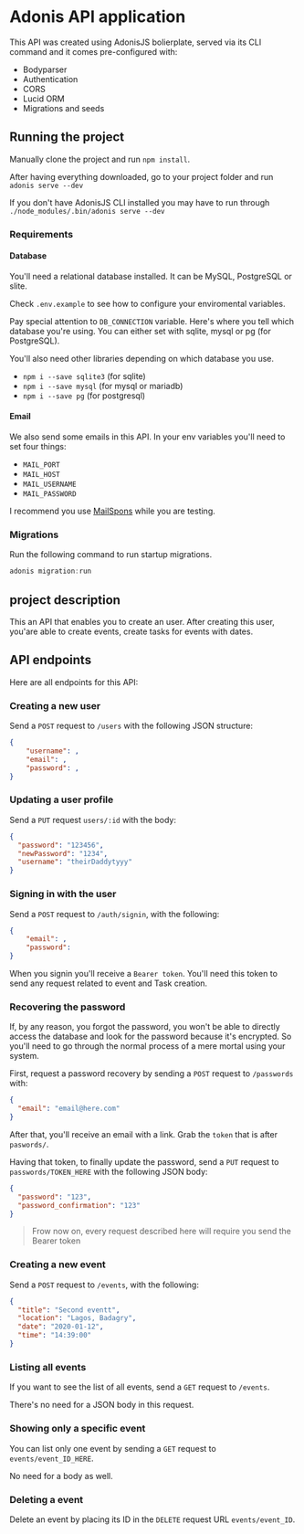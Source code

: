 # Adonis API application

This API was created using AdonisJS bolierplate, served via its CLI command and
it comes pre-configured with:

- Bodyparser
- Authentication
- CORS
- Lucid ORM
- Migrations and seeds

## Running the project

Manually clone the project and run `npm install`.

After having everything downloaded, go to your project folder and run
`adonis serve --dev`

If you don't have AdonisJS CLI installed you may have to run through
`./node_modules/.bin/adonis serve --dev`

### Requirements

#### Database

You'll need a relational database installed. It can be MySQL, PostgreSQL or slite.

Check `.env.example` to see how to configure your enviromental variables.

Pay special attention to `DB_CONNECTION` variable. Here's where you tell which
database you're using. You can either set with sqlite, mysql or pg (for PostgreSQL).

You'll also need other libraries depending on which database you use.

- `npm i --save sqlite3` (for sqlite)
- `npm i --save mysql` (for mysql or mariadb)
- `npm i --save pg` (for postgresql)

#### Email

We also send some emails in this API. In your env variables you'll need to set
four things:

- `MAIL_PORT`
- `MAIL_HOST`
- `MAIL_USERNAME`
- `MAIL_PASSWORD`

I recommend you use [MailSpons](https://mailspons.com) while you are testing.

### Migrations

Run the following command to run startup migrations.

```js
adonis migration:run
```

## project description

This an API that enables you to create an user. After creating this user, you'are able to create events, create tasks for events with dates.

## API endpoints

Here are all endpoints for this API:

### Creating a new user

Send a `POST` request to `/users` with the following JSON structure:

```json
{
	"username": ,
	"email": ,
	"password": ,
}
```

### Updating a user profile

Send a `PUT` request `users/:id` with the body:

```json
{
  "password": "123456",
  "newPassword": "1234",
  "username": "theirDaddytyyy"
}
```

### Signing in with the user

Send a `POST` request to `/auth/signin`, with the following:

```json
{
	"email": ,
	"password":
}
```

When you signin you'll receive a `Bearer token`. You'll need this token to send any request related to event and Task creation.

### Recovering the password

If, by any reason, you forgot the password, you won't be able to directly access the database and look for the password because it's encrypted. So you'll need to go through the normal process of a mere mortal using your system.

First, request a password recovery by sending a `POST` request to `/passwords` with:

```json
{
  "email": "email@here.com"
}
```

After that, you'll receive an email with a link. Grab the `token` that is after `paswords/`.

Having that token, to finally update the password, send a `PUT` request to `passwords/TOKEN_HERE` with the following JSON body:

```json
{
  "password": "123",
  "password_confirmation": "123"
}
```

> Frow now on, every request described here will require you send
> the Bearer token

### Creating a new event

Send a `POST` request to `/events`, with the following:

```json
{
  "title": "Second eventt",
  "location": "Lagos, Badagry",
  "date": "2020-01-12",
  "time": "14:39:00"
}
```

### Listing all events

If you want to see the list of all events, send a `GET` request to
`/events`.

There's no need for a JSON body in this request.

### Showing only a specific event

You can list only one event by sending a `GET` request to `events/event_ID_HERE`.

No need for a body as well.

### Deleting a event

Delete an event by placing its ID in the `DELETE` request URL
`events/event_ID`.
